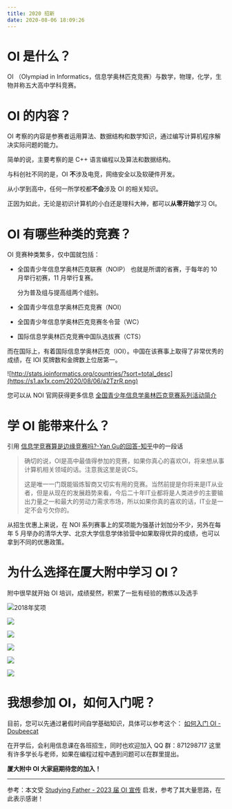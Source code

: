 ```yaml
---
title: 2020 招新
date: 2020-08-06 18:09:26
---
```

# OI 是什么？

OI （Olympiad in Informatics，信息学奥林匹克竞赛）与数学，物理，化学，生物并称五大高中学科竞赛。

# OI 的内容？

OI 考察的内容是参赛者运用算法、数据结构和数学知识，通过编写计算机程序解决实际问题的能力。

简单的说，主要考察的是 C++ 语言编程以及算法和数据结构。

与科创社不同的是，OI **不**涉及电竞，网络安全以及软硬件开发。

从小学到高中，任何一所学校都**不会**涉及 OI 的相关知识。

正因为如此，无论是初识计算机的小白还是理科大神，都可以**从零开始**学习 OI。

# OI 有哪些种类的竞赛？

OI 竞赛种类繁多，仅中国就包括：

- 全国青少年信息学奥林匹克联赛（NOIP）
  也就是所谓的省赛，于每年的 10 月举行初赛，11 月举行复赛。

  分为普及组与提高组两个组别。

- 全国青少年信息学奥林匹克竞赛（NOI）

- 全国青少年信息学奥林匹克竞赛冬令营（WC）

- 国际信息学奥林匹克竞赛中国队选拔赛（CTS）

而在国际上，有着国际信息学奥林匹克（IOI）。中国在该赛事上取得了非常优秀的成绩，在 IOI 奖牌数和金牌数上位居第一。

![http://stats.ioinformatics.org/countries/?sort=total_desc](https://s1.ax1x.com/2020/08/06/a2TzrR.png)

您可以从 NOI 官网获得更多信息 [全国青少年信息学奥林匹克竞赛系列活动简介](http://www.noi.cn/newsview.html?id=66&hash=9CB0C5&type=5)

# 学 OI 能带来什么？

引用 [信息学竞赛算是边缘竞赛吗?-Yan Gu的回答-知乎](https://www.zhihu.com/question/26687699/answer/34571676)中的一段话

> 确切的说，OI是高中最值得参加的竞赛，如果你真心的喜欢OI，将来想从事计算机相关领域的话。注意我这里是说CS。
>
> 这是唯一一门既能锻炼智商又切实有用的竞赛。当然前提是你将来是IT从业者，但是从现在的发展趋势来看，今后二十年IT业都将是人类进步的主要输出力量之一和最大的劳动力需求市场，所以如果你真的喜欢的话，IT业是一定不会亏欠你的。

从招生优惠上来说，在 NOI 系列赛事上的奖项能为强基计划加分不少，另外在每年 5 月举办的清华大学、北京大学信息学体验营中如果取得优异的成绩，也可以拿到不同的优惠政策。

# 为什么选择在厦大附中学习 OI？

附中很早就开始 OI 培训，成绩斐然，积累了一批有经验的教练以及选手

![2018年奖项](http://www.xiadafz.com/UploadFiles/news/2018/12/QQ%E6%88%AA%E5%9B%BE20181213123549.jpg)

![](https://s1.ax1x.com/2020/08/06/aRZrEq.png)

![](https://s1.ax1x.com/2020/08/06/aRZBbn.png)

![](http://www.xiadafz.com/UploadFiles/news/2018/12/IMG_2077.JPG)

![](http://www.xiadafz.com/UploadFiles/news/2018/12/IMG_25461.JPG)

![](http://www.xiadafz.com/UploadFiles/news/2019/7/IMG_5278.JPG)

# 我想参加 OI，如何入门呢？

目前，您可以先通过暑假时间自学基础知识，具体可以参考这个：
[如何入门 OI - Doubeecat](https://zhuanlan.zhihu.com/p/170604393)

在开学后，会利用信息课在各班招生，同时也欢迎加入 QQ 群：871298717 这里有许多学长与老师，如果在编程过程中遇到问题可以在群里提出。

**厦大附中 OI 大家庭期待您的加入！**

****
参考：本文受 [Studying Father - 2023 届 OI 宣传](https://studyingfather.com/new-oier-wanted) 启发，参考了其大量思路，在此表示感谢！